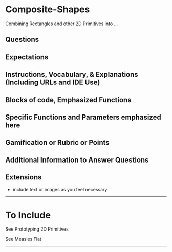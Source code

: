 # Composite-Shapes
Combining Rectangles and other 2D Primitives into ...

## Questions

## Expectations

## Instructions, Vocabulary, & Explanations (Including URLs and IDE Use)

## Blocks of code, Emphasized Functions

## Specific Functions and Parameters emphasized here

## Gamification or Rubric or Points

## Additional Information to Answer Questions

## Extensions
- include text or images as you feel necessary

---

# To Include

See Prototyping 2D Primitives

See Measles Flat

---
